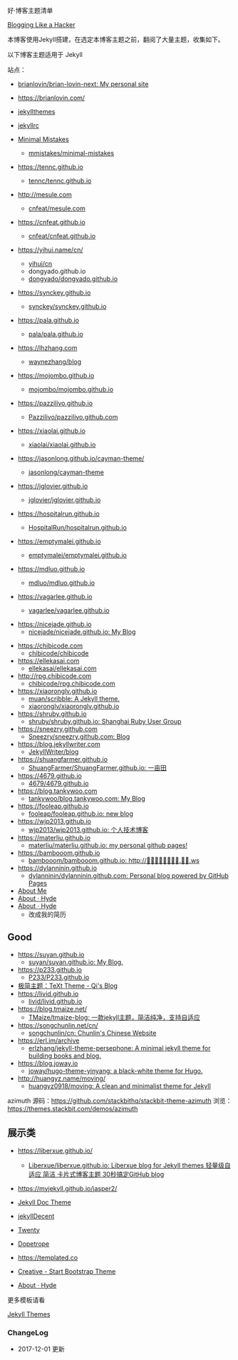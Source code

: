 好·博客主题清单


[Blogging Like a Hacker](http://tom.preston-werner.com/2008/11/17/blogging-like-a-hacker.html)

本博客使用Jekyll搭建，在选定本博客主题之前，翻阅了大量主题，收集如下。


以下博客主题适用于 Jekyll  

站点：

- [brianlovin/brian-lovin-next: My personal site](https://github.com/brianlovin/brian-lovin-next)
-  https://brianlovin.com/

- [jekyllthemes](http://jekyllthemes.org/)
- [jekyllrc](http://themes.jekyllrc.org/)

- [ Minimal Mistakes](https://mmistakes.github.io/minimal-mistakes/about/)
	+ [mmistakes/minimal-mistakes](https://github.com/mmistakes/minimal-mistakes)
- https://tennc.github.io
	+ [tennc/tennc.github.io](https://github.com/tennc/tennc.github.io)
- http://mesule.com
	+ [cnfeat/mesule.com](https://github.com/cnfeat/mesule.com)
- https://cnfeat.github.io
	+ [cnfeat/cnfeat.github.io](https://github.com/cnfeat/cnfeat.github.io)
- https://yihui.name/cn/
	+ [yihui/cn](https://github.com/yihui/cn)
	+ dongyado.github.io
	+ [dongyado/dongyado.github.io](https://github.com/dongyado/dongyado.github.io)
- https://synckey.github.io
	+ [synckey/synckey.github.io](https://github.com/synckey/synckey.github.io)
- https://pala.github.io
	+ [pala/pala.github.io](https://github.com/pala/pala.github.io)
- https://lhzhang.com
	+ [waynezhang/blog](https://github.com/waynezhang/blog)
- https://mojombo.github.io
	+ [mojombo/mojombo.github.io](https://github.com/mojombo/mojombo.github.io)
- https://pazzilivo.github.io
	+ [Pazzilivo/pazzilivo.github.com](https://github.com/Pazzilivo/pazzilivo.github.com)
- https://xiaolai.github.io
	+ [xiaolai/xiaolai.github.io](https://github.com/xiaolai/xiaolai.github.io)
- https://jasonlong.github.io/cayman-theme/
	+ [jasonlong/cayman-theme](https://github.com/jasonlong/cayman-theme)
- https://jglovier.github.io
	+ [jglovier/jglovier.github.io](https://github.com/jglovier/jglovier.github.io)
- https://hospitalrun.github.io
	+ [HospitalRun/hospitalrun.github.io](https://github.com/HospitalRun/hospitalrun.github.io)
- https://emptymalei.github.io
	+ [emptymalei/emptymalei.github.io](https://github.com/emptymalei/emptymalei.github.io)
- https://mdluo.github.io
	- [mdluo/mdluo.github.io](https://github.com/mdluo/mdluo.github.io)
- https://vagarlee.github.io
	+ [vagarlee/vagarlee.github.io](https://github.com/vagarlee/vagarlee.github.io)
+ https://nicejade.github.io
	* [nicejade/nicejade.github.io: My Blog](https://github.com/nicejade/nicejade.github.io)
- https://chibicode.com
	+ [chibicode/chibicode](https://github.com/chibicode/chibicode)
- https://ellekasai.com
	+ [ellekasai/ellekasai.com](https://github.com/ellekasai/ellekasai.com)
- http://rpg.chibicode.com
	+ [chibicode/rpg.chibicode.com](https://github.com/chibicode/rpg.chibicode.com)
- https://xiaoronglv.github.io
	+ [muan/scribble: A Jekyll theme.](https://github.com/muan/scribble)
	+ [xiaoronglv/xiaoronglv.github.io](https://github.com/xiaoronglv/xiaoronglv.github.io)
- https://shruby.github.io
	+ [shruby/shruby.github.io: Shanghai Ruby User Group](https://github.com/shruby/shruby.github.io)
- https://sneezry.github.com
	+ [Sneezry/sneezry.github.com: Blog](https://github.com/Sneezry/sneezry.github.com)
- https://blog.jekyllwriter.com
	+ [JekyllWriter/blog](https://github.com/JekyllWriter/blog)
- https://shuangfarmer.github.io
	+ [ShuangFarmer/ShuangFarmer.github.io: 一亩田](https://github.com/ShuangFarmer/ShuangFarmer.github.io)
- https://4679.github.io
	+ [4679/4679.github.io](https://github.com/4679/4679.github.io)
- https://blog.tankywoo.com
	+ [tankywoo/blog.tankywoo.com: My Blog](https://github.com/tankywoo/blog.tankywoo.com)
- https://fooleap.github.io
	+ [fooleap/fooleap.github.io: new blog](https://github.com/fooleap/fooleap.github.io)
- https://wjp2013.github.io
	+ [wjp2013/wjp2013.github.io: 个人技术博客](https://github.com/wjp2013/wjp2013.github.io)
- https://materliu.github.io
	+ [materliu/materliu.github.io: my personal github pages!](https://github.com/materliu/materliu.github.io)
- https://bambooom.github.io
	+ [bambooom/bambooom.github.io: http://🍣🐱😎🎱🍇🍪🚰🏈.🍕💩.ws](https://github.com/bambooom/bambooom.github.io)
- https://dylanninin.github.io
	+ [dylanninin/dylanninin.github.com: Personal blog powered by GitHub Pages](https://github.com/dylanninin/dylanninin.github.com)
- [About Me](https://ankitsultana.com/researcher/)
- [About · Hyde](https://hyde.getpoole.com/about/)
- [About · Hyde](https://hyde.getpoole.com/about/)
	+ 改成我的简历


## Good

- https://suyan.github.io
	+ [suyan/suyan.github.io: My Blog.](https://github.com/suyan/suyan.github.io)
- https://p233.github.io
	+ [P233/P233.github.io](https://github.com/P233/P233.github.io)
- [极简主题：TeXt Theme - Qi's Blog](https://tianqi.name/blog/2017/10/05/TeXt-theme.html)
- https://livid.github.io
	+ [livid/livid.github.io](https://github.com/livid/livid.github.io)
- https://blog.tmaize.net/
	- [TMaize/tmaize-blog: 一款jekyll主题，简洁纯净，支持自适应](https://github.com/TMaize/tmaize-blog)
- https://songchunlin.net/cn/
	- [songchunlin/cn: Chunlin's Chinese Website](https://github.com/songchunlin/cn)
- https://erl.im/archive
	- [erlzhang/jekyll-theme-persephone: A minimal jekyll theme for building books and blog.](https://github.com/erlzhang/jekyll-theme-persephone)
- https://blog.joway.io
	+ [joway/hugo-theme-yinyang: a black-white theme for Hugo.](https://github.com/joway/hugo-theme-yinyang)
- http://huangyz.name/moving/
	- [huangyz0918/moving: A clean and minimalist theme for Jekyll](https://github.com/huangyz0918/moving)
	
	
azimuth
源码：https://github.com/stackbithq/stackbit-theme-azimuth
浏览：https://themes.stackbit.com/demos/azimuth
	
## 展示类

- https://liberxue.github.io/
	+ [Liberxue/liberxue.github.io: Liberxue blog for Jekyll themes 轻量级自适应 简洁 卡片式博客主题 30秒搞定GitHub blog](https://github.com/Liberxue/liberxue.github.io)
- https://myjekyll.github.io/jasper2/

- [Jekyll Doc Theme](https://aksakalli.github.io/jekyll-doc-theme/)
- [jekyllDecent](http://jekyllthemes.org/themes/jekyllDecent/)
- [Twenty](http://jekyllthemes.org/themes/twenty/)
- [Dopetrope](http://jekyllthemes.org/themes/dopetrope/)
- https://templated.co
- [Creative - Start Bootstrap Theme](https://volny.github.io/creative-theme-jekyll/)
- [About · Hyde](https://hyde.getpoole.com/about/)

更多模板请看

[Jekyll Themes](http://jekyllthemes.org/)



### ChangeLog


- 2017-12-01 更新

